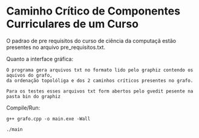 # Caminho Crítico de Componentes Curriculares de um Curso

O padrao de pre requisitos do curso de ciência da computaçã estão presentes no arquivo pre_requisitos.txt.

Quanto a interface gráfica:

    O programa gera arquivos txt no formato lido pelo graphiz contendo os aquivos do grafo, 
    da ordenação topolóliga e dos 2 caminhos críticos presentes no grafo.
    
    Para os testes esses arquivos txt form abertos pelo gvedit pesente na pasta bin do graphiz

Compile/Run:

    g++ grafo.cpp -o main.exe -Wall

    ./main
